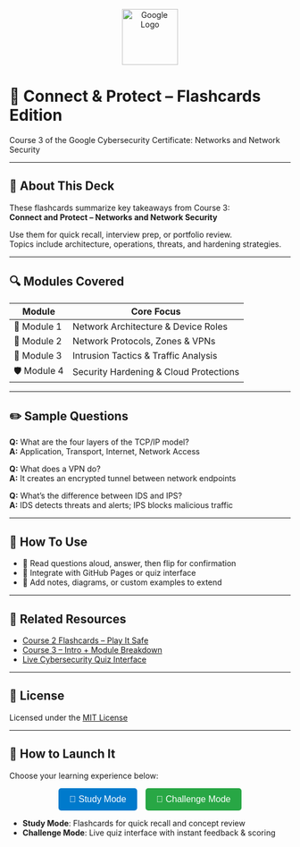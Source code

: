 <p align="center">
  <img src="https://upload.wikimedia.org/wikipedia/commons/thumb/2/2f/Google_2015_logo.svg/512px-Google_2015_logo.svg.png" alt="Google Logo" width="100"/>
</p>

# 🎴 Connect & Protect – Flashcards Edition  
Course 3 of the Google Cybersecurity Certificate: Networks and Network Security

---

## 🧠 About This Deck

These flashcards summarize key takeaways from Course 3:  
**Connect and Protect – Networks and Network Security**

Use them for quick recall, interview prep, or portfolio review.  
Topics include architecture, operations, threats, and hardening strategies.

---

## 🔍 Modules Covered

| Module | Core Focus                                  |
|--------|----------------------------------------------|
| 🧭 Module 1 | Network Architecture & Device Roles      |
| 🔧 Module 2 | Network Protocols, Zones & VPNs          |
| 🚨 Module 3 | Intrusion Tactics & Traffic Analysis     |
| 🛡️ Module 4 | Security Hardening & Cloud Protections   |

---

## ✏️ Sample Questions

**Q:** What are the four layers of the TCP/IP model?  
**A:** Application, Transport, Internet, Network Access

**Q:** What does a VPN do?  
**A:** It creates an encrypted tunnel between network endpoints

**Q:** What’s the difference between IDS and IPS?  
**A:** IDS detects threats and alerts; IPS blocks malicious traffic

---

## 📂 How To Use

- 🔄 Read questions aloud, answer, then flip for confirmation  
- 🧩 Integrate with GitHub Pages or quiz interface  
- 📌 Add notes, diagrams, or custom examples to extend

---

## 🔁 Related Resources

- [Course 2 Flashcards – Play It Safe](../../Play-It-Safe/Flashcards/README.md)  
- [Course 3 – Intro + Module Breakdown](../README.md)  
- [Live Cybersecurity Quiz Interface](https://cja-cyberhack24.github.io/Google-Cybersecurity-Training-Portfolio/Play-It-Safe/)

---

## 📜 License

Licensed under the [MIT License](https://opensource.org/licenses/MIT)

---


## 🚀 How to Launch It

Choose your learning experience below:

<p align="center">
  <a href="https://cja-cyberhack24.github.io/Google-Cybersecurity-Training-Portfolio/Connect-and-Protect/Flashcards/flashcards.html" style="text-decoration:none;">
    <button style="padding: 0.7rem 1.2rem; font-size: 1rem; border: none; border-radius: 5px; background-color: #007acc; color: white;">🎴 Study Mode</button>
  </a>
  &nbsp;&nbsp;
  <a href="https://cja-cyberhack24.github.io/Google-Cybersecurity-Training-Portfolio/Connect-and-Protect/Quiz/index.html" style="text-decoration:none;">
    <button style="padding: 0.7rem 1.2rem; font-size: 1rem; border: none; border-radius: 5px; background-color: #28a745; color: white;">🧪 Challenge Mode</button>
  </a>
</p>

- **Study Mode**: Flashcards for quick recall and concept review  
- **Challenge Mode**: Live quiz interface with instant feedback & scoring
